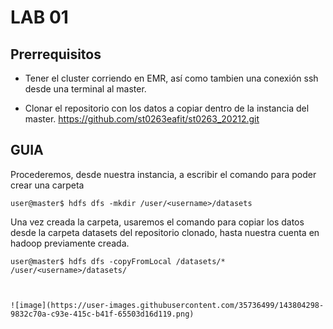 # LAB 01


## Prerrequisitos

 -   Tener el cluster corriendo en EMR, así como tambien una conexión ssh desde una terminal al master.
    
-   Clonar el repositorio con los datos a copiar dentro de la instancia del master. https://github.com/st0263eafit/st0263_20212.git
    
 

## GUIA


Procederemos, desde nuestra instancia, a escribir el comando para poder crear una carpeta

```
user@master$ hdfs dfs -mkdir /user/<username>/datasets

```

Una vez creada la carpeta, usaremos el comando para copiar los datos desde la carpeta datasets del repositorio clonado, hasta nuestra cuenta en hadoop previamente creada.

    user@master$ hdfs dfs -copyFromLocal /datasets/* /user/<username>/datasets/
    
    
    
    ![image](https://user-images.githubusercontent.com/35736499/143804298-9832c70a-c93e-415c-b41f-65503d16d119.png)





   
   

